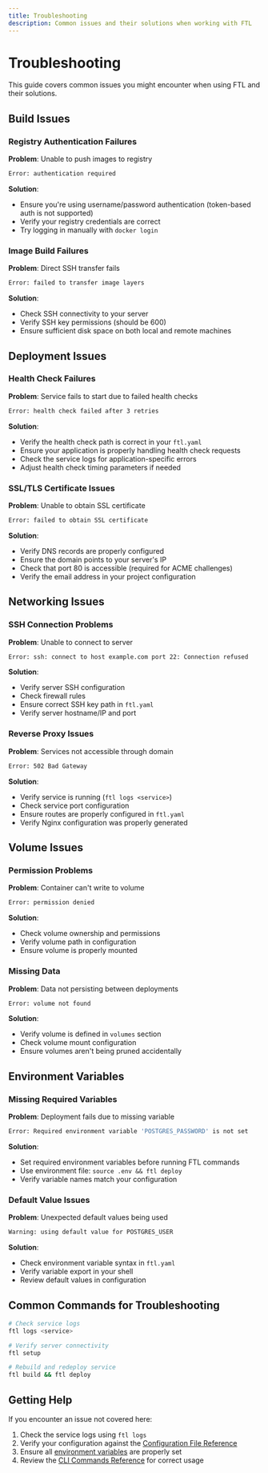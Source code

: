 ```yaml
---
title: Troubleshooting
description: Common issues and their solutions when working with FTL
---
```


# Troubleshooting

This guide covers common issues you might encounter when using FTL and their solutions.

## Build Issues

### Registry Authentication Failures

**Problem**: Unable to push images to registry

```bash
Error: authentication required
```

**Solution**:

- Ensure you're using username/password authentication (token-based auth is not supported)
- Verify your registry credentials are correct
- Try logging in manually with `docker login`

### Image Build Failures

**Problem**: Direct SSH transfer fails

```bash
Error: failed to transfer image layers
```

**Solution**:

- Check SSH connectivity to your server
- Verify SSH key permissions (should be 600)
- Ensure sufficient disk space on both local and remote machines

## Deployment Issues

### Health Check Failures

**Problem**: Service fails to start due to failed health checks

```bash
Error: health check failed after 3 retries
```

**Solution**:

- Verify the health check path is correct in your `ftl.yaml`
- Ensure your application is properly handling health check requests
- Check the service logs for application-specific errors
- Adjust health check timing parameters if needed

### SSL/TLS Certificate Issues

**Problem**: Unable to obtain SSL certificate

```bash
Error: failed to obtain SSL certificate
```

**Solution**:

- Verify DNS records are properly configured
- Ensure the domain points to your server's IP
- Check that port 80 is accessible (required for ACME challenges)
- Verify the email address in your project configuration

## Networking Issues

### SSH Connection Problems

**Problem**: Unable to connect to server

```bash
Error: ssh: connect to host example.com port 22: Connection refused
```

**Solution**:

- Verify server SSH configuration
- Check firewall rules
- Ensure correct SSH key path in `ftl.yaml`
- Verify server hostname/IP and port

### Reverse Proxy Issues

**Problem**: Services not accessible through domain

```bash
Error: 502 Bad Gateway
```

**Solution**:

- Verify service is running (`ftl logs <service>`)
- Check service port configuration
- Ensure routes are properly configured in `ftl.yaml`
- Verify Nginx configuration was properly generated

## Volume Issues

### Permission Problems

**Problem**: Container can't write to volume

```bash
Error: permission denied
```

**Solution**:

- Check volume ownership and permissions
- Verify volume path in configuration
- Ensure volume is properly mounted

### Missing Data

**Problem**: Data not persisting between deployments

```bash
Error: volume not found
```

**Solution**:

- Verify volume is defined in `volumes` section
- Check volume mount configuration
- Ensure volumes aren't being pruned accidentally

## Environment Variables

### Missing Required Variables

**Problem**: Deployment fails due to missing variable

```bash
Error: Required environment variable 'POSTGRES_PASSWORD' is not set
```

**Solution**:

- Set required environment variables before running FTL commands
- Use environment file: `source .env && ftl deploy`
- Verify variable names match your configuration

### Default Value Issues

**Problem**: Unexpected default values being used

```bash
Warning: using default value for POSTGRES_USER
```

**Solution**:

- Check environment variable syntax in `ftl.yaml`
- Verify variable export in your shell
- Review default values in configuration

## Common Commands for Troubleshooting

```bash
# Check service logs
ftl logs <service>

# Verify server connectivity
ftl setup

# Rebuild and redeploy service
ftl build && ftl deploy
```

## Getting Help

If you encounter an issue not covered here:

1. Check the service logs using `ftl logs`
2. Verify your configuration against the [Configuration File Reference](./configuration-file.md)
3. Ensure all [environment variables](./environment.md) are properly set
4. Review the [CLI Commands Reference](./cli-commands.md) for correct usage
